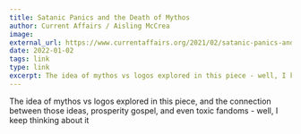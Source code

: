 ```yaml
---
title: Satanic Panics and the Death of Mythos
author: Current Affairs / Aisling McCrea
image:
external_url: https://www.currentaffairs.org/2021/02/satanic-panics-and-the-death-of-mythos
date: 2022-01-02
tags: link
type: link
excerpt: The idea of mythos vs logos explored in this piece - well, I keep thinking about it
---
```


The idea of mythos vs logos explored in this piece, and the connection between those ideas, prosperity gospel, and even toxic fandoms - well, I keep thinking about it
